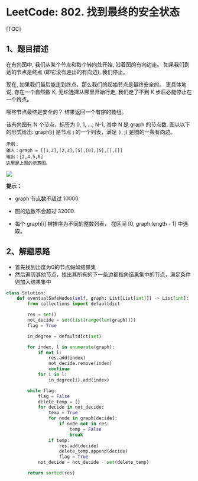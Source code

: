 # LeetCode: 802. 找到最终的安全状态

[TOC]

## 1、题目描述

在有向图中, 我们从某个节点和每个转向处开始, 沿着图的有向边走。 如果我们到达的节点是终点 (即它没有连出的有向边), 我们停止。

现在, 如果我们最后能走到终点，那么我们的起始节点是最终安全的。 更具体地说, 存在一个自然数 K,  无论选择从哪里开始行走, 我们走了不到 K 步后必能停止在一个终点。

哪些节点最终是安全的？ 结果返回一个有序的数组。

该有向图有 N 个节点，标签为 0, 1, ..., N-1, 其中 N 是 graph 的节点数.  图以以下的形式给出: graph[i] 是节点 j 的一个列表，满足 (i, j) 是图的一条有向边。

```
示例：
输入：graph = [[1,2],[2,3],[5],[0],[5],[],[]]
输出：[2,4,5,6]
这里是上图的示意图。
```

![](http://px3chmx10.bkt.clouddn.com/notebook/2019-09-19-051008.png)

**提示：**

- graph 节点数不超过 10000.

- 图的边数不会超过 32000.

- 每个 graph[i] 被排序为不同的整数列表， 在区间 [0, graph.length - 1] 中选取。

## 2、解题思路

- 首先找到出度为0的节点假如结果集
- 然后遍历其他节点，找出其所有的下一条边都指向结果集中的节点，满足条件则加入结果集中

```python
class Solution:
    def eventualSafeNodes(self, graph: List[List[int]]) -> List[int]:
        from collections import defaultdict

        res = set()
        not_decide = set(list(range(len(graph))))
        flag = True

        in_degree = defaultdict(set)

        for index, l in enumerate(graph):
            if not l:
                res.add(index)
                not_decide.remove(index)
                continue
            for i in l:
                in_degree[i].add(index)

        while flag:
            flag = False
            delete_temp = []
            for decide in not_decide:
                temp = True
                for node in graph[decide]:
                    if node not in res:
                        temp = False
                        break
                if temp:
                    res.add(decide)
                    delete_temp.append(decide)
                    flag = True
            not_decide = not_decide - set(delete_temp)

        return sorted(res)
```









